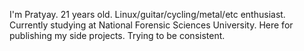 I'm Pratyay. 21 years old. Linux/guitar/cycling/metal/etc enthusiast.
Currently studying at National Forensic Sciences University.
Here for publishing my side projects.
Trying to be consistent.
